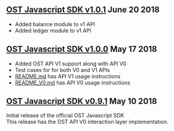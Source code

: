 [OST Javascript SDK v1.0.1](https://github.com/OpenSTFoundation/ost-sdk-js/tree/v1.0.1) June 20 2018
---

* Added balance module to v1 API
* Added ledger module to v1 API

[OST Javascript SDK v1.0.0](https://github.com/OpenSTFoundation/ost-sdk-js/tree/v1.0.0) May 17 2018
---

* Added OST API V1 support along with API V0 
* Test cases for for both V0 and V1 APIs
* [README.md](README.md) has API V1 usage instructions
* [README_V0.md](README.md) has API V0 usage instructions  

[OST Javascript SDK v0.9.1](https://github.com/OpenSTFoundation/ost-sdk-js/tree/v0.9.1) May 10 2018
---
Initial release of the official OST Javascript SDK<br />
This release has the OST API V0 interaction layer implementation.